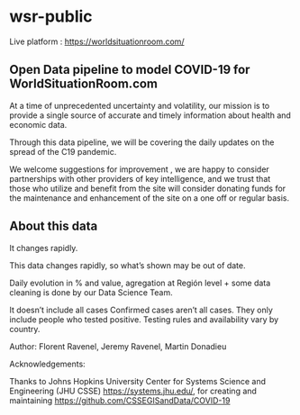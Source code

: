 # wsr-public

Live platform : https://worldsituationroom.com/

## Open Data pipeline to model COVID-19 for WorldSituationRoom.com 


At a time of unprecedented uncertainty and volatility, our mission is to provide a single source of accurate and timely information about health and economic data.

Through this data pipeline, we will be covering the daily updates on the spread of the C19 pandemic.

We welcome suggestions for improvement , we are happy to consider partnerships with other providers of key intelligence, and we trust that  those who utilize and benefit from the site will consider donating funds for the maintenance and enhancement of the site on a one off or regular basis. 
 

## About this data

It changes rapidly.

This data changes rapidly, so what’s shown may be out of date. 

Daily evolution in % and value, agregation at Región level + some data cleaning is done by our Data Science Team.


It doesn’t include all cases
Confirmed cases aren’t all cases. They only include people who tested positive. Testing rules and availability vary by country. 




Author: Florent Ravenel, Jeremy Ravenel, Martin Donadieu 

Acknowledgements:

Thanks to Johns Hopkins University Center for Systems Science and Engineering (JHU CSSE) https://systems.jhu.edu/, for creating and maintaining https://github.com/CSSEGISandData/COVID-19 
